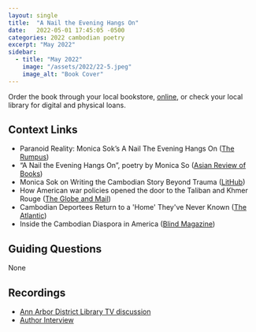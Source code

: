 ```yaml
---
layout: single
title:  "A Nail the Evening Hangs On"
date:   2022-05-01 17:45:05 -0500
categories: 2022 cambodian poetry 
excerpt: "May 2022"
sidebar:
  - title: "May 2022"
    image: "/assets/2022/22-5.jpeg"
    image_alt: "Book Cover"
---
```


Order the book through your local bookstore, [online][buy], or check your local library for digital and physical loans. 

## Context Links
- Paranoid Reality: Monica Sok’s A Nail The Evening Hangs On ([The Rumpus][rumpus])
- “A Nail the Evening Hangs On”, poetry by Monica So ([Asian Review of Books][arb])
- Monica Sok on Writing the Cambodian Story Beyond Trauma ([LitHub][lit])
- How American war policies opened the door to the Taliban and Khmer Rouge ([The Globe and Mail][mail])
- Cambodian Deportees Return to a 'Home' They've Never Known ([The Atlantic][atlantic])
- Inside the Cambodian Diaspora in America ([Blind Magazine][blind])
## Guiding Questions 

None

## Recordings
- [Ann Arbor District Library TV discussion][aadl]
- [Author Interview][author-interview]

[buy]: https://bookshop.org/lists/2022-picks
[rumpus]: https://therumpus.net/2020/06/a-nail-the-evening-hangs-on-by-monica-sok/
[arb]: https://asianreviewofbooks.com/content/a-nail-the-evening-hangs-on-poetry-by-monica-sok/
[lit]: https://lithub.com/monica-sok-on-writing-the-cambodian-story-beyond-trauma/
[mail]: https://www.theglobeandmail.com/opinion/article-how-american-war-policies-opened-the-door-to-the-taliban-and-khmer/
[atlantic]: https://www.theatlantic.com/international/archive/2019/01/america-deports-cambodian-refugees/580393/
[blind]: https://www.blind-magazine.com/en/news/3662-inside-the-cambodian-diaspora-in-america-en
[aadl]: https://youtu.be/oSSiwsLe1TM
[author-interview]: instagram.com/unerasedbc